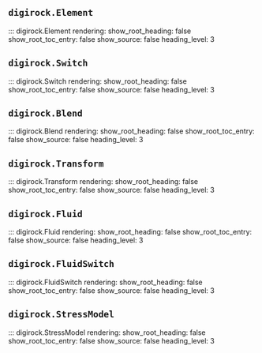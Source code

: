 ## `digirock.Element`
::: digirock.Element
    rendering:
      show_root_heading: false
      show_root_toc_entry: false
      show_source: false
      heading_level: 3


## `digirock.Switch`
::: digirock.Switch
    rendering:
      show_root_heading: false
      show_root_toc_entry: false
      show_source: false
      heading_level: 3


## `digirock.Blend`
::: digirock.Blend
    rendering:
      show_root_heading: false
      show_root_toc_entry: false
      show_source: false
      heading_level: 3


## `digirock.Transform`
::: digirock.Transform
    rendering:
      show_root_heading: false
      show_root_toc_entry: false
      show_source: false
      heading_level: 3


## `digirock.Fluid`
::: digirock.Fluid
    rendering:
      show_root_heading: false
      show_root_toc_entry: false
      show_source: false
      heading_level: 3


## `digirock.FluidSwitch`
::: digirock.FluidSwitch
    rendering:
      show_root_heading: false
      show_root_toc_entry: false
      show_source: false
      heading_level: 3


## `digirock.StressModel`
::: digirock.StressModel
    rendering:
      show_root_heading: false
      show_root_toc_entry: false
      show_source: false
      heading_level: 3